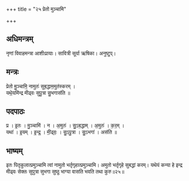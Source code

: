 +++
title = "२५ प्रेतो मुञ्चामि"

+++
## अधिमन्त्रम्
नृणां विवाहमन्त्रा आशीःप्रायाः। सावित्री सूर्या ऋषिका। अनुष्टुप्।

## मन्त्रः
प्रेतो मु॒ञ्चामि॒ नामुतः॑ सुब॒द्धाम॒मुत॑स्करम् ।  
यथे॒यमि॑न्द्र मीढ्वः सुपु॒त्रा सु॒भगास॑ति ॥

## पदपाठः
प्र । इ॒तः । मु॒ञ्चामि॑ । न । अ॒मुतः॑ । सु॒ऽब॒द्धाम् । अ॒मुतः॑ । क॒र॒म् ।  
यथा॑ । इ॒यम् । इ॒न्द्र॒ । मी॒ढ्वः॒ । सु॒ऽपु॒त्रा । सु॒ऽभगा॑ । अस॑ति ॥

## भाष्यम्
इतः पितृकुलात्प्रमुञ्चामि त्वां नामुतो भर्तृगृहात्प्रमुञ्चामि। अमुतो भर्तृगृहे सुबद्धां करम्। यथेयं कन्या हे इन्द्र मीढ्वः सेक्तः सुपुत्रा सुभगा सुष्ठु भाग्या वासति भवति तथा कुरु॥२५॥